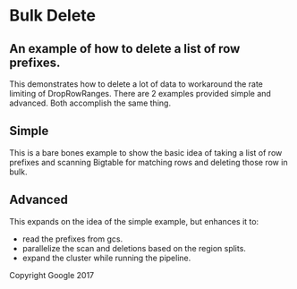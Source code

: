 # Bulk Delete

## An example of how to delete a list of row prefixes.

This demonstrates how to delete a lot of data to workaround the rate limiting of DropRowRanges. 
There are 2 examples provided simple and advanced. Both accomplish the same thing.

## Simple

This is a bare bones example to show the basic idea of taking a list of row prefixes and
scanning Bigtable for matching rows and deleting those row in bulk.


## Advanced

This expands on the idea of the simple example, but enhances it to:

* read the prefixes from gcs.
* parallelize the scan and deletions based on the region splits.
* expand the cluster while running the pipeline.


Copyright Google 2017

